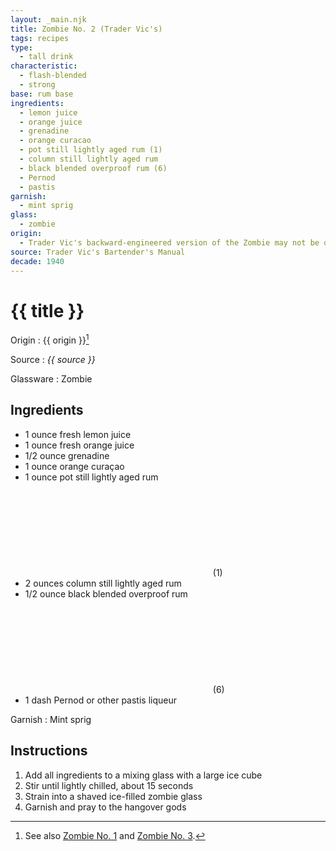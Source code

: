 ```yaml
---
layout: _main.njk
title: Zombie No. 2 (Trader Vic's)
tags: recipes
type:
  - tall drink
characteristic:
  - flash-blended
  - strong
base: rum base
ingredients:
  - lemon juice
  - orange juice
  - grenadine
  - orange curacao
  - pot still lightly aged rum (1)
  - column still lightly aged rum
  - black blended overproof rum (6)
  - Pernod
  - pastis
garnish:
  - mint sprig
glass:
  - zombie
origin:
  - Trader Vic's backward-engineered version of the Zombie may not be quite as delicious as the original, but it goes down easy (despite being just as boozy).
source: Trader Vic's Bartender's Manual
decade: 1940
---
```


<!-- markdownlint-disable MD025 -->
# {{ title }}
<!-- markdownlint-disable MD025 -->

Origin
  : {{ origin }}[^1]

Source
  : <cite>{{ source }}</cite>

Glassware
  : Zombie

[^1]: See also [Zombie No. 1](/recipes/zombie-1-donns-1934/) and [Zombie No. 3](http://localhost:8080/recipes/zombie-3-jeff-berry-hamiltons/).

## Ingredients

- 1 ounce fresh lemon juice
- 1 ounce fresh orange juice
- 1/2 ounce grenadine
- 1 ounce orange curaçao
- 1 ounce pot still lightly aged rum<icon-l space="1em"><span class="with-icon"><svg class="icon"><use href="/assets/images/icons/circle-1.svg#circle-1"></use></svg><span class="sr-only">(1)</span></span></icon-l>
- 2 ounces column still lightly aged rum
- 1/2 ounce black blended overproof rum<icon-l space="1em"><span class="with-icon"><svg class="icon"><use href="/assets/images/icons/circle-6.svg#circle-6"></use></svg><span class="sr-only">(6)</span></span></icon-l>
- 1 dash Pernod or other pastis liqueur

Garnish
  : Mint sprig

## Instructions

1. Add all ingredients to a mixing glass with a large ice cube
2. Stir until lightly chilled, about 15 seconds
3. Strain into a shaved ice-filled zombie glass
4. Garnish and pray to the hangover gods
